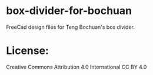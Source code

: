 # box-divider-for-bochuan
FreeCad design files for Teng Bochuan's box divider. 

# License: 
Creative Commons Attribution 4.0 International CC BY 4.0





